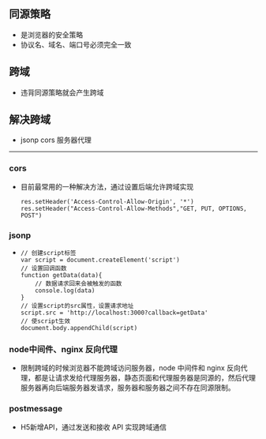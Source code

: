 <!--
 * @Author: lijy
-->
## 同源策略
- 是浏览器的安全策略
- 协议名、域名、端口号必须完全一致
## 跨域
- 违背同源策略就会产生跨域
## 解决跨域
- jsonp cors 服务器代理

------------------------------
### cors
- 目前最常用的一种解决方法，通过设置后端允许跨域实现
    ```
    res.setHeader('Access-Control-Allow-Origin', '*')
    res.setHeader("Access-Control-Allow-Methods","GET, PUT, OPTIONS, POST")
    ```


### jsonp
- 
    ```
    // 创建script标签
    var script = document.createElement('script')
    // 设置回调函数
    function getData(data){
        // 数据请求回来会被触发的函数
        console.log(data)
    }
    // 设置script的src属性，设置请求地址
    script.src = 'http://localhost:3000?callback=getData'
    // 使script生效
    document.body.appendChild(script)
    ```

### node中间件、nginx 反向代理
- 限制跨域的时候浏览器不能跨域访问服务器，node 中间件和 nginx 反向代理，都是让请求发给代理服务器，静态页面和代理服务器是同源的，然后代理服务器再向后端服务器发请求，服务器和服务器之间不存在同源限制。

### postmessage
- H5新增API，通过发送和接收 API 实现跨域通信
